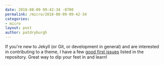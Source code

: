 ```yaml
---
date: 2018-08-09 09:42:34 -0700
permalink: /micro/2018-08-09-09-42-34
categories:
- micro
layout: post
author: patdryburgh
---
```


If you're new to Jekyll (or Git, or development in general) and are interested in contributing to a theme, I have a few [good first issues](https://github.com/patdryburgh/hitchens/issues?q=is%3Aissue+is%3Aopen+label%3A%22good+first+issue%22) listed in the repository. Great way to dip your feet in and learn!